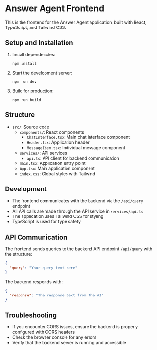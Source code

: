 # Answer Agent Frontend

This is the frontend for the Answer Agent application, built with React, TypeScript, and Tailwind CSS.

## Setup and Installation

1. Install dependencies:
   ```
   npm install
   ```

2. Start the development server:
   ```
   npm run dev
   ```

3. Build for production:
   ```
   npm run build
   ```

## Structure

- `src/`: Source code
  - `components/`: React components
    - `ChatInterface.tsx`: Main chat interface component
    - `Header.tsx`: Application header
    - `MessageItem.tsx`: Individual message component
  - `services/`: API services
    - `api.ts`: API client for backend communication
  - `main.tsx`: Application entry point
  - `App.tsx`: Main application component
  - `index.css`: Global styles with Tailwind

## Development

- The frontend communicates with the backend via the `/api/query` endpoint
- All API calls are made through the API service in `services/api.ts`
- The application uses Tailwind CSS for styling
- TypeScript is used for type safety

## API Communication

The frontend sends queries to the backend API endpoint `/api/query` with the structure:

```json
{
  "query": "Your query text here"
}
```

The backend responds with:

```json
{
  "response": "The response text from the AI"
}
```

## Troubleshooting

- If you encounter CORS issues, ensure the backend is properly configured with CORS headers
- Check the browser console for any errors
- Verify that the backend server is running and accessible 